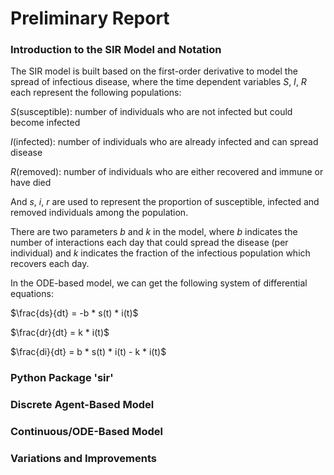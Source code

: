 # Preliminary Report


### Introduction to the SIR Model and Notation

The SIR model is built based on the first-order derivative to model the spread of infectious disease, where the time dependent variables $S$, $I$, $R$ each represent the following populations: 

$S$(susceptible): number of individuals who are not infected but could become infected

$I$(infected): number of individuals who are already infected and can spread disease
    
$R$(removed): number of individuals who are either recovered and immune or have died
    
And $s$, $i$, $r$ are used to represent the proportion of susceptible, infected and removed individuals among the population. 

There are two parameters $b$ and $k$ in the model, where $b$ indicates the number of interactions each day that could spread the disease (per individual) and $k$ indicates the fraction of the infectious population which recovers each day. 

In the ODE-based model, we can get the following system of differential equations:

$\frac{ds}{dt} = -b * s(t) * i(t)$

$\frac{dr}{dt} = k * i(t)$

$\frac{di}{dt} = b * s(t) * i(t) - k * i(t)$






### Python Package 'sir'




### Discrete Agent-Based Model




### Continuous/ODE-Based Model




### Variations and Improvements





